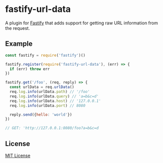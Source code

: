 # fastify-url-data

A plugin for [Fastify](https://fastify.io/) that adds support for getting raw
URL information from the request.

## Example

```js
const fastify = require('fastify')()

fastify.register(require('fastify-url-data'), (err) => {
  if (err) throw err
})

fastify.get('/foo', (req, reply) => {
  const urlData = req.urlData()
  req.log.info(urlData.path) // '/foo'
  req.log.info(urlData.query) // 'a=b&c=d'
  req.log.info(urlData.host) // '127.0.0.1'
  req.log.info(urlData.port) // 8080

  reply.send({hello: 'world'})
})

// GET: 'http://127.0.0.1:8080/foo?a=b&c=d
```

## License

[MIT License](http://jsumners.mit-license.org/)
